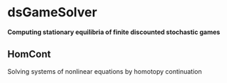 # dsGameSolver

**Computing stationary equilibria of finite discounted stochastic games**


## HomCont

Solving systems of nonlinear equations by homotopy continuation

